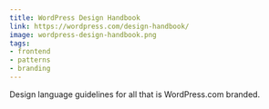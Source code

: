 ```yaml
---
title: WordPress Design Handbook
link: https://wordpress.com/design-handbook/
image: wordpress-design-handbook.png
tags:
- frontend
- patterns
- branding
---
```


Design language guidelines for all that is WordPress.com branded.
